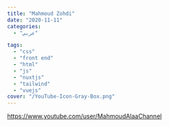 ```yaml
---
title: "Mahmoud Zohdi"
date: "2020-11-11"
categories:
  - "عربي"

tags:
  - "css"
  - "front end"
  - "html"
  - "js"
  - "nuxtjs"
  - "tailwind"
  - "vuejs"
cover: "/YouTube-Icon-Gray-Box.png"
---
```


https://www.youtube.com/user/MahmoudAlaaChannel
